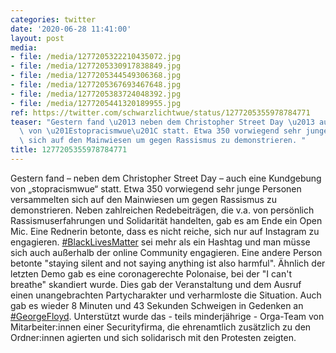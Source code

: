 ```yaml
---
categories: twitter
date: '2020-06-28 11:41:00'
layout: post
media:
- file: /media/1277205322210435072.jpg
- file: /media/1277205330917838849.jpg
- file: /media/1277205344549306368.jpg
- file: /media/1277205367693467648.jpg
- file: /media/1277205383724048392.jpg
- file: /media/1277205441320189955.jpg
ref: https://twitter.com/schwarzlichtwue/status/1277205355978784771
teaser: "Gestern fand \u2013 neben dem Christopher Street Day \u2013 auch eine Kundgebung\
  \ von \u201Estopracismwue\u201C statt. Etwa 350 vorwiegend sehr junge Personen versammelten\
  \ sich auf den Mainwiesen um gegen Rassismus zu demonstrieren. "
title: 1277205355978784771
---
```

Gestern fand – neben dem Christopher Street Day – auch eine Kundgebung von „stopracismwue“ statt. Etwa 350 vorwiegend sehr junge Personen versammelten sich auf den Mainwiesen um gegen Rassismus zu demonstrieren. 
Neben zahlreichen Redebeiträgen, die v.a. von persönlich Rassismuserfahrungen und Solidarität handelten, gab es am Ende ein Open Mic. Eine Rednerin betonte, dass es nicht reiche, sich nur auf Instagram zu engagieren. 
[#BlackLivesMatter](/t/blacklivesmatter) sei mehr als ein Hashtag und man müsse sich auch außerhalb der online Community engagieren. Eine andere Person betonte "staying silent and not saying anything ist also harmful".
Ähnlich der letzten Demo gab es eine coronagerechte Polonaise, bei der "I can't breathe" skandiert wurde. Dies gab der Veranstaltung und dem Ausruf einen unangebrachten Partycharakter und verharmloste die Situation. 
Auch gab es wieder 8 Minuten und 43 Sekunden Schweigen in Gedenken an [#GeorgeFloyd](/t/georgefloyd).
Unterstützt wurde das - teils minderjährige - Orga-Team von Mitarbeiter:innen einer Securityfirma, die ehrenamtlich zusätzlich zu den Ordner:innen agierten und sich solidarisch mit den Protesten zeigten.